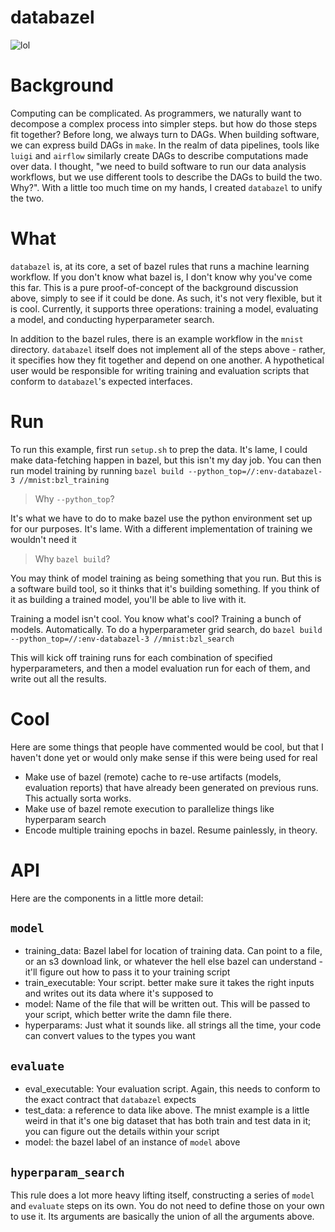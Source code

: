 # databazel
![lol](https://www.dictionary.com/e/wp-content/uploads/2018/03/Upside-Down_Face_Emoji-300x300.png)

# Background

Computing can be complicated. As programmers, we naturally want to decompose a complex process into simpler steps. but how do those steps fit together? Before long, we always turn to DAGs. When building software, we can express build DAGs in `make`. In the realm of data pipelines, tools like `luigi` and `airflow` similarly create DAGs to describe computations made over data. I thought, "we need to build software to run our data analysis workflows, but we use different tools to describe the DAGs to build the two. Why?". With a little too much time on my hands, I created `databazel` to unify the two.

# What

`databazel` is, at its core, a set of bazel rules that runs a machine learning workflow. If you don't know what bazel is, I don't know why you've come this far. This is a pure proof-of-concept of the background discussion above, simply to see if it could be done. As such, it's not very flexible, but it is cool. Currently, it supports three operations: training a model, evaluating a model, and conducting hyperparameter search.

In addition to the bazel rules, there is an example workflow in the `mnist` directory. `databazel` itself does not implement all of the steps above - rather, it specifies how they fit together and depend on one another. A hypothetical user would be responsible for writing training and evaluation scripts that conform to `databazel`'s expected interfaces.

# Run
To run this example, first run `setup.sh` to prep the data. It's lame, I could make data-fetching happen in bazel, but this isn't my day job.
You can then run model training by running `bazel build --python_top=//:env-databazel-3 //mnist:bzl_training`

> Why `--python_top`?

It's what we have to do to make bazel use the python environment set up for our purposes. It's lame. With a different implementation of training we wouldn't need it

> Why `bazel build`?

You may think of model training as being something that you run. But this is a software build tool, so it thinks that it's building something. If you think of it as building a trained model, you'll be able to live with it.
  
Training a model isn't cool. You know what's cool? Training a bunch of models. Automatically. To do a hyperparameter grid search, do `bazel build --python_top=//:env-databazel-3 //mnist:bzl_search`

This will kick off training runs for each combination of specified hyperparameters, and then a model evaluation run for each of them, and write out all the results.

# Cool

Here are some things that people have commented would be cool, but that I haven't done yet or would only make sense if this were being used for real
* Make use of bazel (remote) cache to re-use artifacts (models, evaluation reports) that have already been generated on previous runs. This actually sorta works.
* Make use of bazel remote execution to parallelize things like hyperparam search
* Encode multiple training epochs in bazel. Resume painlessly, in theory.

# API
Here are the components in a little more detail:

## `model`
* training_data: Bazel label for location of training data. Can point to a file, or an s3 download link, or whatever the hell else bazel can understand - it'll figure out how to pass it to your training script
* train_executable: Your script. better make sure it takes the right inputs and writes out its data where it's supposed to
* model: Name of the file that will be written out. This will be passed to your script, which better write the damn file there.
* hyperparams: Just what it sounds like. all strings all the time, your code can convert values to the types you want

## `evaluate`
* eval_executable: Your evaluation script. Again, this needs to conform to the exact contract that `databazel` expects
* test_data: a reference to data like above. The mnist example is a little weird in that it's one big dataset that has both train and test data in it; you can figure out the details within your script
* model: the bazel label of an instance of `model` above

## `hyperparam_search`
This rule does a lot more heavy lifting itself, constructing a series of `model` and `evaluate` steps on its own. You do not need to define those on your own to use it. Its arguments are basically the union of all the arguments above.

